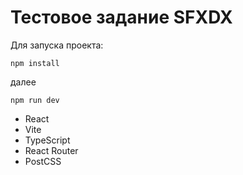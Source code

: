 # Тестовое задание SFXDX

Для запуска проекта: 
```
npm install  
```
далее
```
npm run dev  
```
- React
- Vite
- TypeScript
- React Router
- PostCSS
